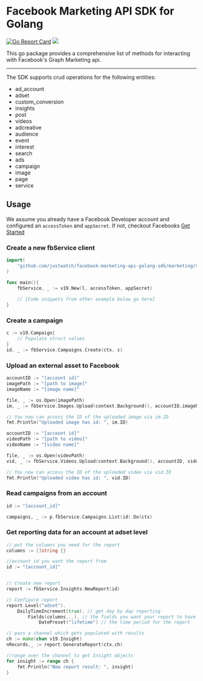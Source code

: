 # Facebook Marketing API SDK for Golang

<!-- [![Go reference](https://pkg.go.dev/https://github.com/justwatch/facebook-marketing-api-golang-sdk)](https://goreportcard.com/report/https://pkg.go.dev/https://github.com/justwatch/facebook-marketing-api-golang-sdk) -->

[![Go Report Card](https://goreportcard.com/badge/github.com/justwatch/facebook-marketing-api-golang-sdk)](https://goreportcard.com/report/github.com/justwatch/facebook-marketing-api-golang-sdk)
[![](https://godoc.org/github.com/justwatch/facebook-marketing-api-golang-sdk?status.svg)](http://godoc.org/github.com/justwatch/facebook-marketing-api-golang-sdk)

This go package provides a comprehensive list of methods for interacting with Facebook's Graph Marketing api.

---

The SDK supports crud operations for the following entities:

- ad_account
- adset
- custom_conversion
- insights
- post
- videos
- adcreative
- audience
- event
- interest
- search
- ads
- campaign
- image
- page
- service

## Usage

We assume you already have a Facebook Developer account and configured an `accessToken` and `appSecret`. If not, checkout Facebooks [Get Started](https://developers.facebook.com/docs/marketing-apis/get-started)

### Create a new fbService client

```go
import(
	"github.com/justwatch/facebook-marketing-api-golang-sdk/marketing/v19"
)

func main(){
	fbService, _ := v19.New(l, accessToken, appSecret)
	
	// [Code snippets from other example below go here]
}
```

### Create a campaign

```go
c := v19.Campaign{
	// Populate struct values
}
id, _ := fbService.Campaigns.Create(ctx, c)
```

### Upload an external asset to Facebook

```go
accountID := "[account id]"
imagePath := "[path to image]"
imageName := "[image name]"

file, _ := os.Open(imagePath)
im, _ := fbService.Images.Upload(context.Background(), accountID,imageName, file)

// You now can access the ID of the uploaded image via im.ID
fmt.Println("Uploaded image has id: ", im.ID)
```

```go
accountID := "[account id]"
videoPath := "[path to video]"
videoName := "[video name]"

file, _ := os.Open(videoPath)
vid, _ := fbService.Videos.Upload(context.Background(), accountID, videoName, file)

// You now can access the ID of the uploaded video via vid.ID
fmt.Println("Uploaded video has id: ", vid.ID)
```

### Read campaigns from an account

```go
id := "[account_id]"

campaigns, _ := p.fbService.Campaigns.List(id).Do(ctx)
```

### Get reporting data for an account at adset level

```go
// put the columns you need for the report
columns := []string {}

//account id you want the report from
id := "[account_id]"


// Create new report
report := fbService.Insights.NewReport(id)

// Configure report
report.Level("adset").
	DailyTimeIncrement(true). // get day by day reporting
		Fields(columns...). // the fields you want your report to have
			DatePreset("lifetime") // the time period for the report

// pass a channel which gets populated with results
ch := make(chan v19.Insight)
nRecords,_ := report.GenerateReport(ctx,ch)

//range over the channel to get Insight objects
for insight := range ch {
    fmt.Println("New report result: ", insight)
}
```
